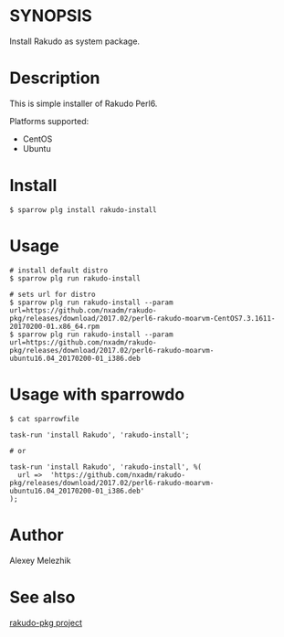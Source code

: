 # SYNOPSIS

Install Rakudo as system package.

# Description

This is simple installer of Rakudo Perl6.

Platforms supported:

* CentOS
* Ubuntu

# Install

    $ sparrow plg install rakudo-install

# Usage

    # install default distro
    $ sparrow plg run rakudo-install 

    # sets url for distro
    $ sparrow plg run rakudo-install --param url=https://github.com/nxadm/rakudo-pkg/releases/download/2017.02/perl6-rakudo-moarvm-CentOS7.3.1611-20170200-01.x86_64.rpm
    $ sparrow plg run rakudo-install --param url=https://github.com/nxadm/rakudo-pkg/releases/download/2017.02/perl6-rakudo-moarvm-ubuntu16.04_20170200-01_i386.deb

# Usage with sparrowdo

    $ cat sparrowfile

    task-run 'install Rakudo', 'rakudo-install';

    # or

    task-run 'install Rakudo', 'rakudo-install', %(
      url =>  'https://github.com/nxadm/rakudo-pkg/releases/download/2017.02/perl6-rakudo-moarvm-ubuntu16.04_20170200-01_i386.deb'
    );

# Author

Alexey Melezhik

# See also

[rakudo-pkg project](https://github.com/nxadm/rakudo-pkg/releases)





